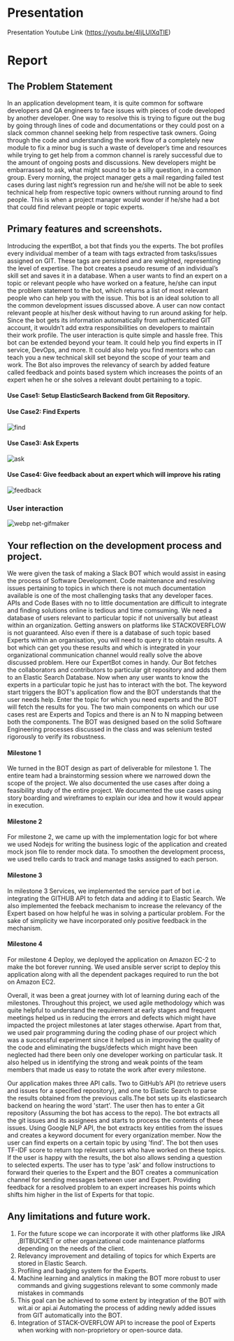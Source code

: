 # Presentation

Presentation Youtube Link (https://youtu.be/4IjLUIXqTIE)
# Report

## The Problem Statement

In an application development team, it is quite common for software developers and QA engineers to face issues with pieces of code developed by another developer. One way to resolve this is trying to figure out the bug by going through lines of code and documentations or they could post on a slack common channel seeking help from respective task owners. Going through the code and understanding the work flow of a completely new module to fix a minor bug is such a waste of developer’s time and resources while trying to get help from a common channel is rarely successful due to the amount of ongoing posts and discussions.
New developers might be embarrassed to ask, what might sound to be a silly question, in a common group. Every morning, the project manager gets a mail regarding failed test cases during last night’s regression run and he/she will not be able to seek technical help from respective topic owners without running around to find people. This is when a project manager would wonder if he/she had a bot that could find relevant people or topic experts.

## Primary features and screenshots.

Introducing the expertBot, a bot that finds you the experts. The bot profiles every individual member of a team with tags extracted from tasks/issues assigned on GIT. These tags are persisted and are weighted, representing the level of expertise. The bot creates a pseudo resume of an individual’s skill set and saves it in a database. When a user wants to find an expert on a topic or relevant people who have worked on a feature, he/she can input the problem statement to the bot, which returns a list of most relevant people who can help you with the issue.
This bot is an ideal solution to all the common development issues discussed above. A user can now contact relevant people at his/her desk without having to run around asking for help. Since the bot gets its information automatically from authenticated GIT account, it wouldn’t add extra responsibilities on developers to maintain their work profile. The user interaction is quite simple and hassle free. This bot can be extended beyond your team. It could help you find experts in IT service, DevOps, and more. It could also help you find mentors who can teach you a new technical skill set beyond the scope of your team and work.
The Bot also improves the relevancy of search by added feature called feedback and points based system which increases the points of an expert when he or she solves a relevant doubt pertaining to a topic.

#### Use Case1: Setup ElasticSearch Backend from Git Repository.
#### Use Case2: Find Experts
![find](https://media.github.ncsu.edu/user/6327/files/cea7fa04-d797-11e7-87d7-ca2473c228cb)
#### Use Case3: Ask Experts
![ask](https://media.github.ncsu.edu/user/6327/files/d1469af4-d797-11e7-8613-b7664835722f)
#### Use Case4: Give feedback about an expert which will improve his rating 
![feedback](https://media.github.ncsu.edu/user/6327/files/d52690c0-d797-11e7-8d70-0b71d58ccce6)

<h3>User interaction</h3>

![webp net-gifmaker](https://media.github.ncsu.edu/user/6327/files/7aec8eca-d797-11e7-9858-d4eb7c95a4dc)


## Your reflection on the development process and project.

We were given the task of making a Slack BOT which would assist in easing the process of Software Development. Code maintenance and resolving issues pertaining to topics in which there is not much documentation available is one of the most challenging tasks that any developer faces. APIs and Code Bases with no to little documentation are difficult to integrate and finding solutions online is tedious and time comsuming. We need a database of users relevant to particular topic if not universally but atleast within an organization. Getting answers on platforms like STACKOVERFLOW is not guaranteed.
Also even if there is a database of such topic based Experts within an organisation, you will need to query it to obtain results. A bot which can get you these results and which is integrated in your organizational communication channel would really solve the above discussed problem. Here our ExpertBot comes in handy. Our Bot fetches the collaborators and contributors to particular git repository and adds them to an Elastic Search Database. Now when any user wants to know the experts in a particular topic he just has to interact with the bot. The keyword start triggers the BOT's application flow and the BOT understands that the user needs help. Enter the topic for which you need experts and the BOT will fetch the results for you. The two main components on which our use cases rest are Experts and Topics and there is an N to N mapping between both the components. The BOT was designed based on the solid Software Engineering processes discussed in the class and was selenium tested rigorously to verify its robustness.

#### Milestone 1
We turned in the BOT design as part of deliverable for milestone 1. The entire team had a brainstorming session where we narrowed down the scope of the project. We also documented the use cases after doing a feasibility study of the entire project. We documented the use cases using story boarding and wireframes to explain our idea and how it would appear in execution.

#### Milestone 2
For milestone 2, we came up with the implementation logic for bot where we used Nodejs for writing the business logic of the application and created mock json file to render mock data. To smoothen the development process, we used trello cards to track and manage tasks assigned to each person.

#### Milestone 3
In milestone 3 Services, we implemented the service part of bot i.e. integrating the GITHUB API to fetch data and adding it to Elastic Search. We also implemented the feeback mechanism to increase the relevancy of the Expert based on how helpful he was in solving a particular problem. For the sake of simplicity we have incorporated only positive feedback in the mechanism. 

#### Milestone 4
For milestone 4 Deploy, we deployed the application on Amazon EC-2 to make the bot forever running. We used ansible server script to deploy this application along with all the dependent packages required to run the bot on Amazon EC2.

Overall, it was been a great journey with lot of learning during each of the milestones. Throughout this project, we used agile methodology which was quite helpful to understand the requirement at early stages and frequent meetings helped us in reducing the errors and defects which might have impacted the project milestones at later stages otherwise. Apart from that, we used pair programming during the coding phase of our project which was a successful experiment since it helped us in improving the quality of the code and eliminating the bugs/defects which might have been neglected had there been only one developer working on particular task. It also helped us in identifying the strong and weak points of the team members that made us easy to rotate the work after every milestone.

Our application makes three API calls. Two to GitHub’s API (to retrieve users and issues for a specified repository), and one to Elastic Search to parse the results obtained from the previous calls.The bot sets up its elasticsearch backend on hearing the word 'start'. The user then has to enter a Git repository (Assuming the bot has access to the repo). The bot extracts all the git issues and its assignees and starts to process the contents of these issues. Using Google NLP API, the bot extracts key entities from the issues and creates a keyword document for every organization member. Now the user can find experts on a certain topic by using 'find'. The bot then uses TF-IDF score to return top relevant users who have worked on these topics. If the user is happy with the results, the bot also allows sending a question to selected experts. The user has to type 'ask' and follow instructions to forward their queries to the Expert and the BOT creates a communication channel for sending messages between user and Expert. Providing feedback for a resolved problem to an expert increases his points which shifts him higher in the list of Experts for that topic.


## Any limitations and future work.
1) For the future scope we can incorporate it with other platforms like JIRA ,BITBUCKET or other organizational code maintenance platforms depending on the needs of the client.
2) Relevancy improvement and detailing of topics for which Experts are stored in Elastic Search.
3) Profiling and badging system for the Experts.
4) Machine learning and analytics in making the BOT more robust to user commands and giving suggestions relevant to some commonly made mistakes in commands
5) This goal can be achieved to some extent by integration of the BOT with wit.ai or api.ai
Automating the process of adding newly added issues from GIT automatically into the BOT.
6) Integration of STACK-OVERFLOW API to increase the pool of Experts when working with non-proprietory or open-source data.
